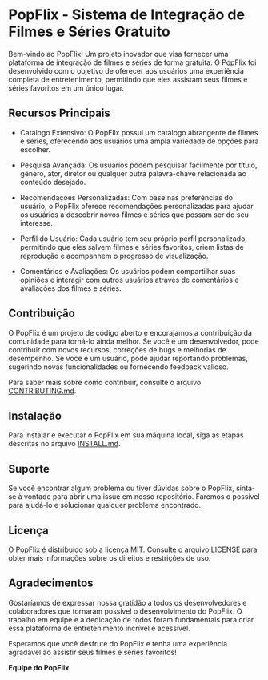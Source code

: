 # PopFlix - Sistema de Integração de Filmes e Séries Gratuito


Bem-vindo ao PopFlix! Um projeto inovador que visa fornecer uma plataforma de integração de filmes e séries de forma gratuita. O PopFlix foi desenvolvido com o objetivo de oferecer aos usuários uma experiência completa de entretenimento, permitindo que eles assistam seus filmes e séries favoritos em um único lugar.

## Recursos Principais

- Catálogo Extensivo: O PopFlix possui um catálogo abrangente de filmes e séries, oferecendo aos usuários uma ampla variedade de opções para escolher.

- Pesquisa Avançada: Os usuários podem pesquisar facilmente por título, gênero, ator, diretor ou qualquer outra palavra-chave relacionada ao conteúdo desejado.

- Recomendações Personalizadas: Com base nas preferências do usuário, o PopFlix oferece recomendações personalizadas para ajudar os usuários a descobrir novos filmes e séries que possam ser do seu interesse.

- Perfil do Usuário: Cada usuário tem seu próprio perfil personalizado, permitindo que eles salvem filmes e séries favoritos, criem listas de reprodução e acompanhem o progresso de visualização.

- Comentários e Avaliações: Os usuários podem compartilhar suas opiniões e interagir com outros usuários através de comentários e avaliações dos filmes e séries.

## Contribuição

O PopFlix é um projeto de código aberto e encorajamos a contribuição da comunidade para torná-lo ainda melhor. Se você é um desenvolvedor, pode contribuir com novos recursos, correções de bugs e melhorias de desempenho. Se você é um usuário, pode ajudar reportando problemas, sugerindo novas funcionalidades ou fornecendo feedback valioso.

Para saber mais sobre como contribuir, consulte o arquivo [CONTRIBUTING.md](link-para-o-arquivo-CONTRIBUTING.md).

## Instalação

Para instalar e executar o PopFlix em sua máquina local, siga as etapas descritas no arquivo [INSTALL.md](link-para-o-arquivo-INSTALL.md).

## Suporte

Se você encontrar algum problema ou tiver dúvidas sobre o PopFlix, sinta-se à vontade para abrir uma issue em nosso repositório. Faremos o possível para ajudá-lo e solucionar qualquer problema encontrado.

## Licença

O PopFlix é distribuído sob a licença MIT. Consulte o arquivo [LICENSE](link-para-o-arquivo-LICENSE) para obter mais informações sobre os direitos e restrições de uso.

## Agradecimentos

Gostaríamos de expressar nossa gratidão a todos os desenvolvedores e colaboradores que tornaram possível o desenvolvimento do PopFlix. O trabalho em equipe e a dedicação de todos foram fundamentais para criar essa plataforma de entretenimento incrível e acessível.

Esperamos que você desfrute do PopFlix e tenha uma experiência agradável ao assistir seus filmes e séries favoritos!

**Equipe do PopFlix**
